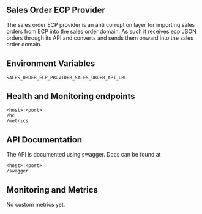 ## Sales Order ECP Provider 

The sales order ECP provider is an anti corruption layer for importing sales orders from ECP into the sales order domain. As such it receives ecp JSON orders through its API and converts and sends them onward into the sales order domain.

## Environment Variables
```
SALES_ORDER_ECP_PROVIDER_SALES_ORDER_API_URL
```

## Health and Monitoring endpoints
```
<host>:<port>
/hc
/metrics
```

## API Documentation
The API is documented using swagger. Docs can be found at
```
<host>:<port>
/swagger
``` 
 
## Monitoring and Metrics

No custom metrics yet.